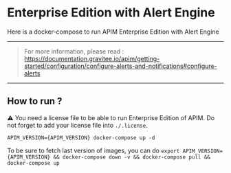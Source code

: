 # Enterprise Edition with Alert Engine

Here is a docker-compose to run APIM Enterprise Edition with Alert Engine

---
> For more information, please read :
> https://documentation.gravitee.io/apim/getting-started/configuration/configure-alerts-and-notifications#configure-alerts
---

## How to run ?

⚠️ You need a license file to be able to run Enterprise Edition of APIM. Do not forget to add your license file into `./.license`.

`APIM_VERSION={APIM_VERSION} docker-compose up -d ` 

To be sure to fetch last version of images, you can do
`export APIM_VERSION={APIM_VERSION} && docker-compose down -v && docker-compose pull && docker-compose up`

